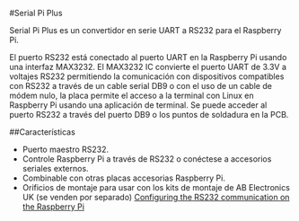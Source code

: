 <!--
---
name: Serial Pi Plus
class: board
type: com
formfactor: Custom
manufacturer: AB Electronics UK
description: UART to RS232 Converter
url: https://www.abelectronics.co.uk/p/51/serial-pi-plus
github: https://github.com/abelectronicsuk
schematic: https://www.abelectronics.co.uk/docs/pdf/schematic-serial-pi-plus.pdf
buy: https://www.abelectronics.co.uk/p/51/serial-pi-plus
image: 'ab-serial-pi-plus.png'
pincount: 40
eeprom: no
power:
  '1':
ground:
  '6':
  '14':
  '20':
  '25':
  '30':
  '34':
  '39':
pin:
  '8':
    mode: UART
  '10':
    mode: UART
-->
#Serial Pi Plus

Serial Pi Plus es un convertidor en serie UART a RS232 para el Raspberry Pi.

El puerto RS232 está conectado al puerto UART en la Raspberry Pi usando una interfaz MAX3232. El MAX3232 IC convierte el puerto UART de 3.3V a voltajes RS232 permitiendo la comunicación con dispositivos compatibles con RS232 a través de un cable serial DB9 o con el uso de un cable de módem nulo, la placa permite el acceso a la terminal con Linux en Raspberry Pi usando una aplicación de terminal. Se puede acceder al puerto RS232 a través del puerto DB9 o los puntos de soldadura en la PCB.

##Características

- Puerto maestro RS232.
- Controle Raspberry Pi a través de RS232 o conéctese a accesorios seriales externos.
- Combinable con otras placas accesorias Raspberry Pi.
- Orificios de montaje para usar con los kits de montaje de AB Electronics UK (se venden por separado)
[Configuring the RS232 communication on the Raspberry Pi](https://www.abelectronics.co.uk/kb/article/20/raspberry-pi-serial-port-usage)
